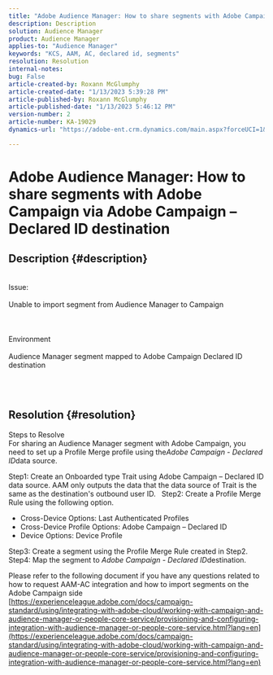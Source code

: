 ```yaml
---
title: "Adobe Audience Manager: How to share segments with Adobe Campaign via Adobe Campaign – Declared ID destination"
description: Description
solution: Audience Manager
product: Audience Manager
applies-to: "Audience Manager"
keywords: "KCS, AAM, AC, declared id, segments"
resolution: Resolution
internal-notes: 
bug: False
article-created-by: Roxann McGlumphy
article-created-date: "1/13/2023 5:39:28 PM"
article-published-by: Roxann McGlumphy
article-published-date: "1/13/2023 5:46:12 PM"
version-number: 2
article-number: KA-19029
dynamics-url: "https://adobe-ent.crm.dynamics.com/main.aspx?forceUCI=1&pagetype=entityrecord&etn=knowledgearticle&id=50942f38-6993-ed11-aad1-6045bd006a22"

---
```

# Adobe Audience Manager: How to share segments with Adobe Campaign via Adobe Campaign – Declared ID destination

## Description {#description}

<br>Issue:<br><br>
Unable to import segment from Audience Manager to Campaign
<br><br> <br><br>Environment<br><br>
Audience Manager segment mapped to Adobe Campaign Declared ID destination

<br> <br>

## Resolution {#resolution}

Steps to Resolve<br>
For sharing an Audience Manager segment with Adobe Campaign, you need to set up a Profile Merge profile using the*Adobe Campaign - Declared ID*data source.

Step1: Create an Onboarded type Trait using Adobe Campaign – Declared ID data source.
AAM only outputs the data that the data source of Trait is the same as the destination's outbound user ID.
 
Step2: Create a Profile Merge Rule using the following option.

- Cross-Device Options: Last Authenticated Profiles
- Cross-Device Profile Options: Adobe Campaign – Declared ID
- Device Options: Device Profile


Step3: Create a segment using the Profile Merge Rule created in Step2.
 
Step4: Map the segment to *Adobe Campaign - Declared ID*destination.

Please refer to the following document if you have any questions related to how to request AAM-AC integration and how to import segments on the Adobe Campaign side
[https://experienceleague.adobe.com/docs/campaign-standard/using/integrating-with-adobe-cloud/working-with-campaign-and-audience-manager-or-people-core-service/provisioning-and-configuring-integration-with-audience-manager-or-people-core-service.html?lang=en](https://experienceleague.adobe.com/docs/campaign-standard/using/integrating-with-adobe-cloud/working-with-campaign-and-audience-manager-or-people-core-service/provisioning-and-configuring-integration-with-audience-manager-or-people-core-service.html?lang=en)
